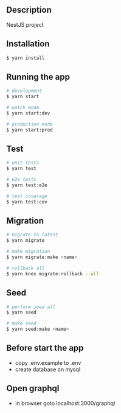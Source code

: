 ## Description

NestJS project

## Installation

```bash
$ yarn install
```

## Running the app

```bash
# development
$ yarn start

# watch mode
$ yarn start:dev

# production mode
$ yarn start:prod
```

## Test

```bash
# unit tests
$ yarn test

# e2e tests
$ yarn test:e2e

# test coverage
$ yarn test:cov
```

## Migration

```bash
# migrate to latest
$ yarn migrate

# make migration
$ yarn migrate:make <name>

# rollback all
$ yarn knex migrate:rollback --all
```

## Seed

```bash
# perform seed all
$ yarn seed

# make seed
$ yarn seed:make <name>
```

## Before start the app

- copy .env.example to .env
- create database on mysql

## Open graphql
- in browser goto localhost:3000/graphql